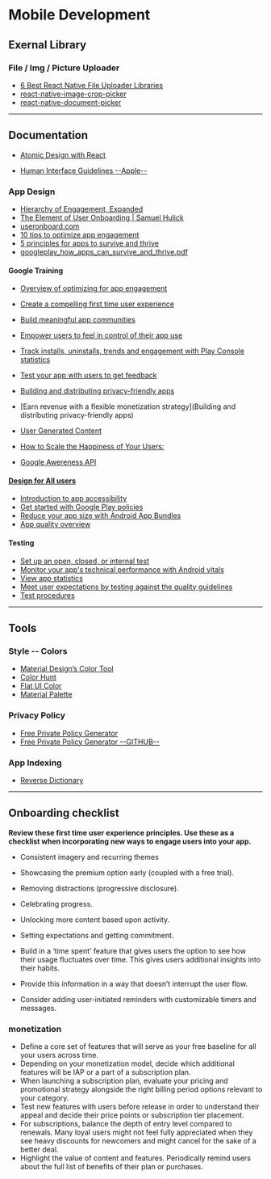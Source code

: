 Mobile Development
=======================




Exernal Library
---------------

### File / Img / Picture Uploader

- [6 Best React Native File Uploader Libraries](https://openbase.com/categories/js/best-react-native-file-uploader-libraries)
- [react-native-image-crop-picker](https://github.com/ivpusic/react-native-image-crop-picker)
- [react-native-document-picker](https://github.com/rnmods/react-native-document-picker)


-----------------------------------------------------------------------------------------------------


Documentation
--------------


- [Atomic Design with React](https://cheesecakelabs.com/blog/atomic-design-react/)

- [Human Interface Guidelines --Apple--](https://developer.apple.com/design/human-interface-guidelines/ios/overview/themes/)

### App Design

- [Hierarchy of Engagement, Expanded](https://sarahtavel.medium.com/the-hierarchy-of-engagement-expanded-648329d60804)
- [The Element of User Onboarding | Samuel Hulick](https://www.useronboard.com/The-Elements-of-User-Onboarding-Intro.pdf)
- [useronboard.com](https://www.useronboard.com)
- [10 tips to optimize app engagement](https://medium.com/googleplaydev/10-tips-to-optimize-app-engagement-b9d7dba52fe)
- [5 principles for apps to survive and thrive](https://medium.com/googleplaydev/5-principles-for-apps-to-survive-and-thrive-46e16741fc75)
- [googleplay_how_apps_can_survive_and_thrive.pdf](https://services.google.com/fh/files/blogs/googleplay_how_apps_can_survive_and_thrive.pdf)

#### Google Training 

- [Overview of optimizing for app engagement](https://playacademy.exceedlms.com/uploads/resource_courses/targets/790067/original/index.html?_courseId=21747#/page/60c1600a5f42143bea98733f)
- [Create a compelling first time user experience](https://playacademy.exceedlms.com/uploads/resource_courses/targets/548477/original/index.html?_courseId=21745#/page/5dbb9f4271ede84d1a31d6a7)
- [Build meaningful app communities](https://playacademy.exceedlms.com/uploads/resource_courses/targets/790077/original/index.html?_courseId=21744#/page/60c1617c5f42143bea98739d)
- [Empower users to feel in control of their app use](https://playacademy.exceedlms.com/uploads/resource_courses/targets/790079/original/index.html?_courseId=21748#/page/60c161915f42143bea9873ba)
- [Track installs, uninstalls, trends and engagement with Play Console statistics](https://playacademy.exceedlms.com/student/activity/7270-track-installs-uninstalls-trends-and-engagement-with-play-console-statistics)
- [Test your app with users to get feedback](https://playacademy.exceedlms.com/student/activity/7253)
- [Building and distributing privacy-friendly apps](https://playacademy.exceedlms.com/uploads/resource_courses/targets/69811/original/index.html?_courseId=18797#/page/5d810722995f9938309679ca)
- [Earn revenue with a flexible monetization strategy](Building and distributing privacy-friendly apps)

- [User Generated Content](https://support.google.com/googleplay/android-developer/answer/9876937)
- [How to Scale the Happiness of Your Users:](https://medium.com/googleplaydev/how-to-scale-the-happiness-of-your-users-3e46ef72029f)
- [Google Awereness API ](https://developers.google.com/awareness)

#### [Design for All users](https://playacademy.exceedlms.com/student/collection/260724/path/345739)

- [Introduction to app accessibility](https://playacademy.exceedlms.com/uploads/resource_courses/targets/735537/original/index.html?_courseId=13334#/page/607f7e83c1290563cba2ca1a)
- [Get started with Google Play policies](https://playacademy.exceedlms.com/uploads/resource_courses/targets/801135/original/index.html?_courseId=14926#/page/60e5c9cbaf00db1052055874)
- [Reduce your app size with Android App Bundles](https://playacademy.exceedlms.com/uploads/resource_courses/targets/69030/original/index.html?_courseId=13016#/page/5ccb5d3e5f13055bdf94a4ce)
- [App quality overview](https://playacademy.exceedlms.com/uploads/resource_courses/targets/69140/original/index.html?_courseId=19749#/page/5d9de1421bf6a0079f0bba38)


#### Testing 

- [Set up an open, closed, or internal test](https://support.google.com/googleplay/android-developer/answer/9845334?visit_id=637647654432500630-3831359742&rd=1)
- [Monitor your app's technical performance with Android vitals](https://support.google.com/googleplay/android-developer/answer/9844486?visit_id=637647654432500630-3831359742&rd=1)
- [View app statistics](https://support.google.com/googleplay/android-developer/answer/139628)
- [Meet user expectations by testing against the quality guidelines](https://developer.android.com/distribute/best-practices/develop/quality-guidelines)
- [Test procedures](https://developer.android.com/docs/quality-guidelines/core-app-quality#tests)

-----------------------------------------------------------------------------------------------------


Tools
-----

### Style -- Colors

- [Material Design’s Color Tool](https://material.io/resources/color/#!/?view.left=1&view.right=0)
- [Color Hunt](https://colorhunt.co)
- [Flat UI Color](https://flatuicolors.com)
- [Material Palette](https://www.materialpalette.com)




### Privacy Policy

- [Free Private Policy Generator](https://app-privacy-policy-generator.nisrulz.com)
- [Free Private Policy Generator --GITHUB--](https://github.com/nisrulz/app-privacy-policy-generator)


### App Indexing

- [Reverse Dictionary](https://reversedictionary.org)


-----------------------------------------------------------------------------------------------------


Onboarding checklist
---------------------

**Review these first time user experience principles. Use these as a checklist when incorporating new ways to engage users into your app.**

* Consistent imagery and recurring themes 
* Showcasing the premium option early (coupled with a free trial).
* Removing distractions (progressive disclosure).
* Celebrating progress.
* Unlocking more content based upon activity.
* Setting expectations and getting commitment.



* Build in a ‘time spent’ feature that gives users the option to see how their usage fluctuates over time. This gives users additional insights into their habits.
* Provide this information in a way that doesn’t interrupt the user flow.
* Consider adding user-initiated reminders with customizable timers and messages.


### monetization 

* Define a core set of features that will serve as your free baseline for all your users across time.
* Depending on your monetization model, decide which additional features will be IAP or a part of a subscription plan.
* When launching a subscription plan, evaluate your pricing and promotional strategy alongside the right billing period options relevant to your category.
* Test new features with users before release in order to understand their appeal and decide their price points or subscription tier placement.
* For subscriptions, balance the depth of entry level compared to renewals. Many loyal users might not feel fully appreciated when they see heavy discounts for newcomers and might cancel for the sake of a better deal.
* Highlight the value of content and features. Periodically remind users about the full list of benefits of their plan or purchases.